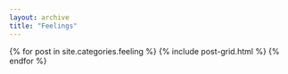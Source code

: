 ```yaml
---
layout: archive
title: "Feelings"
---
```


<div class="tiles">
{% for post in site.categories.feeling %}
	{% include post-grid.html %}
{% endfor %}
</div><!-- /.tiles -->
